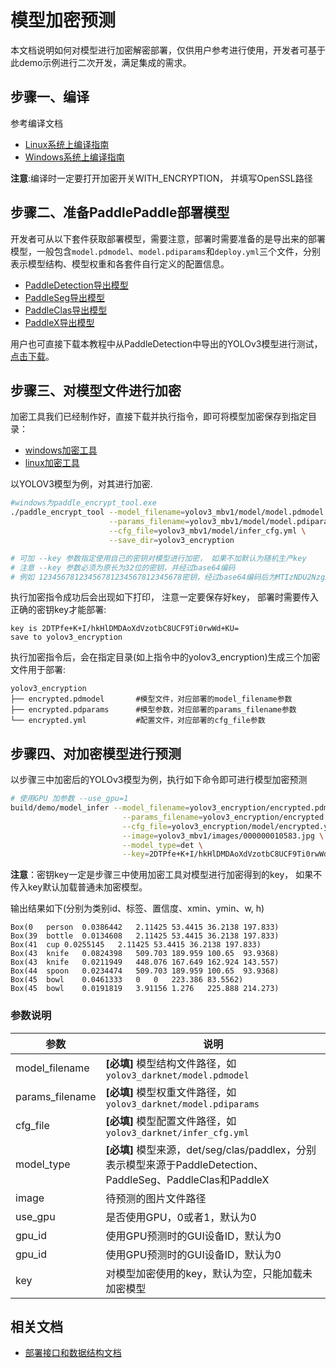 # 模型加密预测

本文档说明如何对模型进行加密解密部署，仅供用户参考进行使用，开发者可基于此demo示例进行二次开发，满足集成的需求。

## 步骤一、编译
参考编译文档

- [Linux系统上编译指南](../compile/paddle/linux.md)
- [Windows系统上编译指南](../compile/paddle/windows.md)

**注意**:编译时一定要打开加密开关WITH_ENCRYPTION， 并填写OpenSSL路径

## 步骤二、准备PaddlePaddle部署模型
开发者可从以下套件获取部署模型，需要注意，部署时需要准备的是导出来的部署模型，一般包含`model.pdmodel`、`model.pdiparams`和`deploy.yml`三个文件，分别表示模型结构、模型权重和各套件自行定义的配置信息。
- [PaddleDetection导出模型](https://github.com/PaddlePaddle/PaddleDetection/blob/release/2.0/deploy/EXPORT_MODEL.md)
- [PaddleSeg导出模型](https://github.com/PaddlePaddle/PaddleSeg/blob/release/v2.0/docs/model_export.md)
- [PaddleClas导出模型](https://github.com/PaddlePaddle/PaddleClas/blob/release/2.1/docs/zh_CN/tutorials/getting_started.md#4-%E4%BD%BF%E7%94%A8inference%E6%A8%A1%E5%9E%8B%E8%BF%9B%E8%A1%8C%E6%A8%A1%E5%9E%8B%E6%8E%A8%E7%90%86)
- [PaddleX导出模型](https://github.com/PaddlePaddle/PaddleX/blob/develop/docs/apis/export_model.md)


用户也可直接下载本教程中从PaddleDetection中导出的YOLOv3模型进行测试，[点击下载](https://bj.bcebos.com/paddlex/deploy2/models/yolov3_mbv1.tar.gz)。

## 步骤三、对模型文件进行加密

加密工具我们已经制作好，直接下载并执行指令，即可将模型加密保存到指定目录：
- [windows加密工具](https://bj.bcebos.com/paddlex/deploy/windows_paddle_encrypt_tool)
- [linux加密工具](https://bj.bcebos.com/paddlex/deploy/linx_paddle_encrypt_tool)

以YOLOV3模型为例，对其进行加密.
```sh
#windows为paddle_encrypt_tool.exe
./paddle_encrypt_tool --model_filename=yolov3_mbv1/model/model.pdmodel \
                      --params_filename=yolov3_mbv1/model/model.pdiparams \
                      --cfg_file=yolov3_mbv1/model/infer_cfg.yml \
                      --save_dir=yolov3_encryption

# 可加 --key 参数指定使用自己的密钥对模型进行加密， 如果不加默认为随机生产key
# 注意 --key 参数必须为原长为32位的密钥，并经过base64编码
# 例如 12345678123456781234567812345678密钥，经过base64编码后为MTIzNDU2NzgxMjM0NTY3ODEyMzQ1Njc4MTIzNDU2Nzg=。输入参数为： --key=MTIzNDU2NzgxMjM0NTY3ODEyMzQ1Njc4MTIzNDU2Nzg=
```

执行加密指令成功后会出现如下打印， 注意一定要保存好key， 部署时需要传入正确的密钥key才能部署:
```
key is 2DTPfe+K+I/hkHlDMDAoXdVzotbC8UCF9Ti0rwWd+KU=
save to yolov3_encryption
```

执行加密指令后，会在指定目录(如上指令中的yolov3_encryption)生成三个加密文件用于部署:
```
yolov3_encryption
├── encrypted.pdmodel       #模型文件，对应部署的model_filename参数
├── encrypted.pdparams      #模型参数，对应部署的params_filename参数
└── encrypted.yml           #配置文件，对应部署的cfg_file参数
```

## 步骤四、对加密模型进行预测
以步骤三中加密后的YOLOv3模型为例，执行如下命令即可进行模型加密预测

```sh
# 使用GPU 加参数 --use_gpu=1
build/demo/model_infer --model_filename=yolov3_encryption/encrypted.pdmodel \
                         --params_filename=yolov3_encryption/encrypted.pdparams \
                         --cfg_file=yolov3_encryption/model/encrypted.yml \
                         --image=yolov3_mbv1/images/000000010583.jpg \
                         --model_type=det \
                         --key=2DTPfe+K+I/hkHlDMDAoXdVzotbC8UCF9Ti0rwWd+KU=
```
**注意**：密钥key一定是步骤三中使用加密工具对模型进行加密得到的key， 如果不传入key默认加载普通未加密模型。

输出结果如下(分别为类别id、标签、置信度、xmin、ymin、w, h)
```
Box(0	person	0.0386442	2.11425	53.4415	36.2138	197.833)
Box(39	bottle	0.0134608	2.11425	53.4415	36.2138	197.833)
Box(41	cup	0.0255145	2.11425	53.4415	36.2138	197.833)
Box(43	knife	0.0824398	509.703	189.959	100.65	93.9368)
Box(43	knife	0.0211949	448.076	167.649	162.924	143.557)
Box(44	spoon	0.0234474	509.703	189.959	100.65	93.9368)
Box(45	bowl	0.0461333	0	0	223.386	83.5562)
Box(45	bowl	0.0191819	3.91156	1.276	225.888	214.273)
```
### 参数说明

| 参数            | 说明                                                                                                         |
| --------------- | ------------------------------------------------------------------------------------------------------------ |
| model_filename  | **[必填]** 模型结构文件路径，如`yolov3_darknet/model.pdmodel`                                                |
| params_filename | **[必填]** 模型权重文件路径，如`yolov3_darknet/model.pdiparams`                                              |
| cfg_file        | **[必填]** 模型配置文件路径，如`yolov3_darknet/infer_cfg.yml`                        |
| model_type      | **[必填]** 模型来源，det/seg/clas/paddlex，分别表示模型来源于PaddleDetection、PaddleSeg、PaddleClas和PaddleX |
| image           | 待预测的图片文件路径                                                                |
| use_gpu         | 是否使用GPU，0或者1，默认为0                                                        |
| gpu_id          | 使用GPU预测时的GUI设备ID，默认为0                                                    |
| gpu_id          | 使用GPU预测时的GUI设备ID，默认为0                                                    |
| key             | 对模型加密使用的key，默认为空，只能加载未加密模型                                         |


## 相关文档

- [部署接口和数据结构文档](../apis/model.md)
